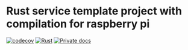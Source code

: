# Rust service template project with compilation for raspberry pi

[![codecov](https://codecov.io/gh/dmweis/template/branch/main/graph/badge.svg)](https://codecov.io/gh/dmweis/template)
[![Rust](https://github.com/dmweis/template/workflows/Rust/badge.svg)](https://github.com/dmweis/template/actions)
[![Private docs](https://github.com/dmweis/template/workflows/Deploy%20Docs%20to%20GitHub%20Pages/badge.svg)](https://davidweis.dev/template/template/index.html)
